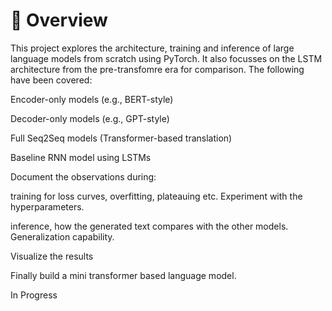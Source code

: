 # 📌 Overview
This project explores the architecture, training and inference of large language models from scratch using PyTorch. It also focusses on the LSTM architecture from the pre-transfomre era for comparison. The following have been covered:

Encoder-only models (e.g., BERT-style)

Decoder-only models (e.g., GPT-style)

Full Seq2Seq models (Transformer-based translation)

Baseline RNN model using LSTMs

Document the observations during:

  training for loss curves, overfitting, plateauing etc. Experiment with the hyperparameters.
  
  inference, how the generated text compares with the other models. Generalization capability.
  
Visualize the results

Finally build a mini transformer based language model.

In Progress
